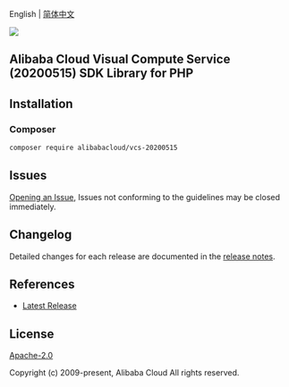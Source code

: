 English | [简体中文](README-CN.md)

![](https://aliyunsdk-pages.alicdn.com/icons/AlibabaCloud.svg)

## Alibaba Cloud Visual Compute Service (20200515) SDK Library for PHP

## Installation

### Composer

```bash
composer require alibabacloud/vcs-20200515
```

## Issues

[Opening an Issue](https://github.com/aliyun/alibabacloud-sdk/issues/new), Issues not conforming to the guidelines may be closed immediately.

## Changelog

Detailed changes for each release are documented in the [release notes](./ChangeLog.txt).

## References

* [Latest Release](https://github.com/aliyun/alibabacloud-sdk)

## License

[Apache-2.0](http://www.apache.org/licenses/LICENSE-2.0)

Copyright (c) 2009-present, Alibaba Cloud All rights reserved.
